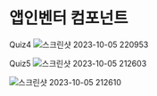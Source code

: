 # 앱인벤터 컴포넌트
Quiz4
![스크린샷 2023-10-05 220953](https://github.com/asudhgjhasfklj/Arduino2/assets/127822717/27e13b8a-680d-47ab-95b5-5cfe8ab8f145)

Quiz5
![스크린샷 2023-10-05 212603](https://github.com/asudhgjhasfklj/Arduino2/assets/127822717/ec4326e8-5124-4708-ab7a-57225b423810)

![스크린샷 2023-10-05 212610](https://github.com/asudhgjhasfklj/Arduino2/assets/127822717/5f0cf9ff-6ef2-4417-904b-530e7bcb66a3)
